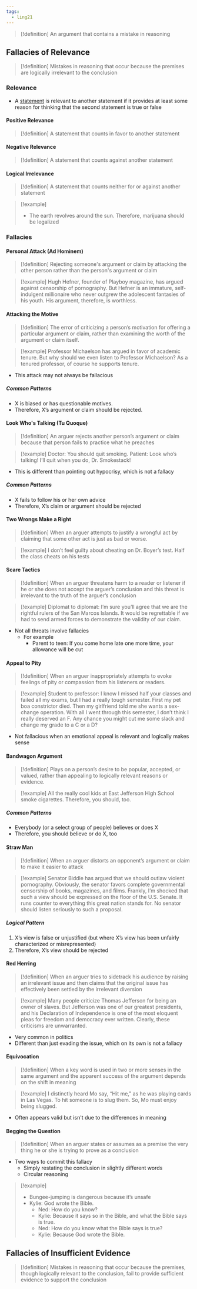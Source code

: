 ```yaml
---
tags:
  - ling21
---
```

>[!definition]
>An argument that contains a mistake in reasoning
## Fallacies of Relevance
>[!definition]
>Mistakes in reasoning that occur because the premises are logically irrelevant to the conclusion
### Relevance
- A [statement](Recognizing%20Arguments.md#Statements) is relevant to another statement if it provides at least some reason for thinking that the second statement is true or false
#### Positive Relevance
>[!definition]
>A statement that counts in favor to another statement
#### Negative Relevance
>[!definition]
>A statement that counts against another statement
#### Logical Irrelevance
>[!definition]
>A statement that counts neither for or against another statement

>[!example]
>- The earth revolves around the sun. Therefore, marijuana should be legalized
### Fallacies
#### Personal Attack (Ad Hominem)
>[!definition]
>Rejecting someone's argument or claim by attacking the other person rather than the person's argument or claim

>[!example]
>Hugh Hefner, founder of Playboy magazine, has argued against censorship of pornography. But Hefner is an immature, self-indulgent millionaire who never outgrew the adolescent fantasies of his youth. His argument, therefore, is worthless.
#### Attacking the Motive
>[!definition]
>The error of criticizing a person’s motivation for offering a particular argument or claim, rather than examining the worth of the argument or claim itself.

>[!example]
>Professor Michaelson has argued in favor of academic tenure. But why should we even listen to Professor Michaelson? As a tenured professor, of course he supports tenure.
- This attack may not always be fallacious
##### Common Patterns
- X is biased or has questionable motives.
- Therefore, X’s argument or claim should be rejected.
#### Look Who's  Talking (Tu Quoque)
>[!definition]
>An arguer rejects another person’s argument or claim because that person fails to practice what he preaches

>[!example]
>Doctor: You should quit smoking.
>Patient: Look who’s talking! I’ll quit when you do, Dr. Smokestack!
- This is different than pointing out hypocrisy, which is not a fallacy
##### Common Patterns
- X fails to follow his or her own advice
- Therefore, X’s claim or argument should be rejected
#### Two Wrongs Make a Right
>[!definition]
>When an arguer attempts to justify a wrongful act by claiming that some other act is just as bad or worse.

>[!example]
>I don’t feel guilty about cheating on Dr. Boyer’s test. Half the class cheats on his tests
#### Scare Tactics
>[!definition]
>When an arguer threatens harm to a reader or listener if he or she does not accept the arguer’s conclusion and this threat is irrelevant to the truth of the arguer’s conclusion

>[!example]
>Diplomat to diplomat: I’m sure you’ll agree that we are the rightful rulers of the San Marcos Islands. It would be regrettable if we had to send armed forces to demonstrate the validity of our claim.

- Not all threats involve fallacies
	- For example
		- Parent to teen: If you come home late one more time, your allowance will be cut
#### Appeal to Pity
>[!definition]
>When an arguer inappropriately attempts to evoke feelings of pity or compassion from his listeners or readers.

>[!example]
>Student to professor: I know I missed half your classes and failed all my  exams, but I had a really tough semester. First my pet boa constrictor died. Then my girlfriend told me she wants a sex-change operation. With all I went through this semester, I don’t think I really deserved an F. Any chance you might cut me some slack and change my grade to a C or a D?

- Not fallacious when an emotional appeal is relevant and logically makes sense
#### Bandwagon Argument
>[!definition]
>Plays on a person’s desire to be popular, accepted, or valued, rather than appealing to logically relevant reasons or evidence.

>[!example]
>All the really cool kids at East Jefferson High School smoke cigarettes. Therefore, you should, too.
##### Common Patterns
- Everybody (or a select group of people) believes or does X
- Therefore, you should believe or do X, too
#### Straw Man
>[!definition]
>When an arguer distorts an opponent’s argument or claim to make it easier to attack

>[!example]
>Senator Biddle has argued that we should outlaw violent pornography. Obviously, the senator favors complete governmental censorship of books, magazines, and films. Frankly, I’m shocked that such a view should be expressed on the floor of the U.S. Senate. It runs counter to everything this great nation stands for. No senator should listen seriously to such a proposal.
##### Logical Pattern
1. X’s view is false or unjustified (but where X’s view has been unfairly characterized or misrepresented)
2. Therefore, X’s view should be rejected
#### Red Herring
>[!definition]
>When an arguer tries to sidetrack his audience by raising an irrelevant issue and then claims that the original issue has effectively been settled by the irrelevant diversion

>[!example]
>Many people criticize Thomas Jefferson for being an owner of slaves. But Jefferson was one of our greatest presidents, and his Declaration of Independence is one of the most eloquent pleas for freedom and democracy ever written. Clearly, these criticisms are unwarranted.
- Very common in politics
- Different than just evading the issue, which on its own is not a fallacy
#### Equivocation
>[!definition]
>When a key word is used in two or more senses in the same argument and the apparent success of the argument depends on the shift in meaning

>[!example]
>I distinctly heard Mo say, “Hit me,” as he was playing cards in Las Vegas. To hit someone is to slug them. So, Mo must enjoy being slugged.
- Often appears valid but isn't due to the differences in meaning
#### Begging the Question
>[!definition]
>When an arguer states or assumes as a premise the very thing he or she is trying to prove as a conclusion

- Two ways to commit this fallacy
	- Simply restating the conclusion in slightly different words
	- Circular reasoning
>[!example]
>-  Bungee-jumping is dangerous because it’s unsafe
>- Kylie: God wrote the Bible.
>	- Ned: How do you know?
>	- Kylie: Because it says so in the Bible, and what the Bible says is true.
>	- Ned: How do you know what the Bible says is true?
>	- Kylie: Because God wrote the Bible.
## Fallacies of Insufficient Evidence
>[!definition]
>Mistakes in reasoning that occur because the premises, though logically relevant to the conclusion, fail to provide sufficient evidence to support the conclusion
